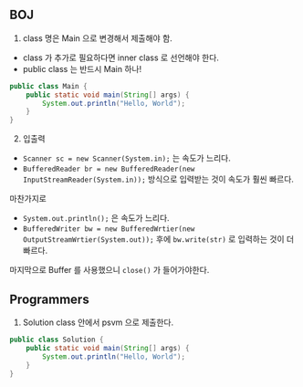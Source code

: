 ## BOJ

1. class 명은 Main 으로 변경해서 제출해야 함.
- class 가 추가로 필요하다면 inner class 로 선언해야 한다.
- public class 는 반드시 Main 하나!

```java
public class Main {
    public static void main(String[] args) {
        System.out.println("Hello, World");
    }
}
```

2. 입출력
- `Scanner sc = new Scanner(System.in);` 는 속도가 느리다.
- `BufferedReader br = new BufferedReader(new InputStreamReader(System.in));` 방식으로
입력받는 것이 속도가 훨씬 빠르다.

마찬가지로 

- `System.out.println();` 은 속도가 느리다.
- `BufferedWriter bw = new BufferedWrtier(new OutputStreamWrtier(System.out));` 후에 
`bw.write(str)` 로 입력하는 것이 더 빠르다.

마지막으로 Buffer 를 사용했으니 `close()` 가 들어가야한다.

## Programmers

1. Solution class 안에서 psvm 으로 제출한다.

```java
public class Solution {
    public static void main(String[] args) {
        System.out.println("Hello, World");
    }
}
```